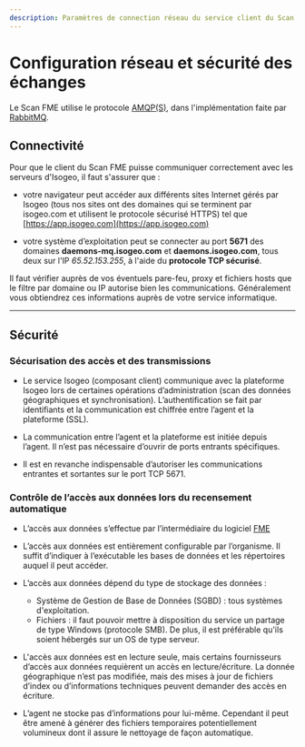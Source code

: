 ```yaml
---
description: Paramètres de connection réseau du service client du Scan FME (Isogeo)
---
```


# Configuration réseau et sécurité des échanges

Le Scan FME utilise le protocole [AMQP(S)](https://fr.wikipedia.org/wiki/Advanced_Message_Queuing_Protocol), dans l'implémentation faite par [RabbitMQ](https://fr.wikipedia.org/wiki/RabbitMQ).

## Connectivité

Pour que le client du Scan FME puisse communiquer correctement avec les serveurs d'Isogeo, il faut s'assurer que :

* votre navigateur peut accéder aux différents sites Internet gérés par Isogeo (tous nos sites ont des domaines qui se terminent par isogeo.com et utilisent le protocole sécurisé HTTPS) tel que [https://app.isogeo.com](https://app.isogeo.com)

* votre système d’exploitation peut se connecter au port **5671** des domaines **daemons-mq.isogeo.com** et **daemons.isogeo.com**, tous deux sur l&apos;IP *65.52.153.255*, à l&apos;aide du **protocole TCP sécurisé**.

Il faut vérifier auprès de vos éventuels pare-feu, proxy et fichiers hosts que le filtre par domaine ou IP autorise bien les communications. Généralement vous obtiendrez ces informations auprès de votre service informatique.

----

## Sécurité

### Sécurisation des accès et des transmissions

* Le service Isogeo (composant client) communique avec la plateforme Isogeo lors de certaines opérations d’administration (scan des données géographiques et synchronisation). L’authentification se fait par identifiants et la communication est chiffrée entre l’agent et la plateforme (SSL).

* La communication entre l’agent et la plateforme est initiée depuis l’agent. Il n’est pas nécessaire d’ouvrir de ports entrants spécifiques.

* Il est en revanche indispensable d’autoriser les communications entrantes et sortantes sur le port TCP 5671.

### Contrôle de l’accès aux données lors du recensement automatique

* L’accès aux données s’effectue par l’intermédiaire du logiciel [FME](http://www.safe.com/fme/fme-technology/fme-desktop/overview/)

* L’accès aux données est entièrement configurable par l’organisme. Il suffit d’indiquer à l’exécutable les bases de données et les répertoires auquel il peut accéder.

* L’accès aux données dépend du type de stockage des données :
  * Système de Gestion de Base de Données (SGBD) : tous systèmes d&apos;exploitation.
  * Fichiers : il faut pouvoir mettre à disposition du service un partage de type Windows (protocole SMB). De plus, il est préférable qu&apos;ils soient hébergés sur un OS de type serveur.

* L&apos;accès aux données est en lecture seule, mais certains fournisseurs d’accès aux données requièrent un accès en lecture/écriture. La donnée géographique n’est pas modifiée, mais des mises à jour de fichiers d’index ou d’informations techniques peuvent demander des accès en écriture.

* L’agent ne stocke pas d’informations pour lui-même. Cependant il peut être amené à générer des fichiers temporaires potentiellement volumineux dont il assure le nettoyage de façon automatique.
